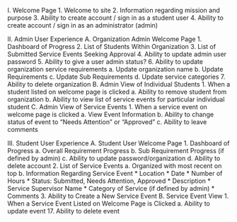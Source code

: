 I. Welcome Page
    1. Welcome to site
    2. Information regarding mission and purpose
    3. Ability to create account / sign in as a student user
    4. Ability to create account / sign in as an administrator (admin)
    
II. Admin User Experience
    A. Organization Admin Welcome Page
        1. Dashboard of Progress
        2. List of Students Within Organization
        3. List of Submitted Service Events Seeking Approval 
        4. Ability to update admin user password
        5. Ability to give a user admin status?
        6. Ability to update organization service requirements
            a. Update organization name
            b. Update Requirements
            c. Update Sub Requirements
            d. Update service categories
        7. Ability to delete organization
    B. Admin View of Individual Students
        1. When a student listed on welcome page is clicked
            a. Ability to remove student from organization
            b. Ability to view list of service events for particular individual student
    C. Admin View of Service Events
        1. When a service event on welcome page is clicked
            a. View Event Information
            b. Ability to change status of event to “Needs Attention” or “Approved”
            c. Ability to leave comments
            
III. Student User Experience
    A. Student User Welcome Page
        1. Dashboard of Progress
            a. Overall Requirement Progress
            b. Sub Requirement Progress (if defined by admin)
            c. Ability to update password/organization
            d. Ability to delete account
        2. List of Service Events
            a. Organized with most recent on top
            b. Information Regarding Service Event
                * Location
                * Date
                * Number of Hours
                * Status: Submitted, Needs Attention, Approved
                * Description
                * Service Supervisor Name
                * Category of Service (if defined by admin)
                * Comments
        3. Ability to Create a New Service Event
    B. Service Event View
        1. When a Service Event Listed on Welcome Page is Clicked
            a. Ability to update event
            17. Ability to delete event
